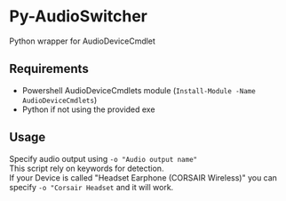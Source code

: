# Py-AudioSwitcher 
Python wrapper for AudioDeviceCmdlet

## Requirements
- Powershell AudioDeviceCmdlets module (`Install-Module -Name AudioDeviceCmdlets`)
- Python if not using the provided exe

## Usage
Specify audio output using `-o "Audio output name"`<br/>
This script rely on keywords for detection.<br/>
If your Device is called "Headset Earphone (CORSAIR Wireless)" you can specify `-o "Corsair Headset` and it will work.
